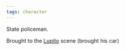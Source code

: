 ```yaml
---
tags: character
---
```

State policeman.

Brought to the [Lupito](</Lupito>) scene (brought his car)